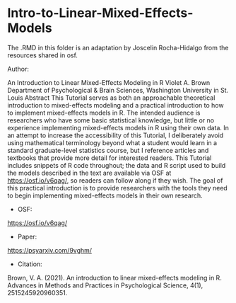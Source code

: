 # Intro-to-Linear-Mixed-Effects-Models


The .RMD in this folder is an adaptation by Joscelin Rocha-Hidalgo from the resources shared in osf.



Author:


An Introduction to Linear Mixed-Effects Modeling in R
Violet A. Brown
Department of Psychological & Brain Sciences, Washington University in St. Louis
Abstract
  This Tutorial serves as both an approachable theoretical introduction to mixed-effects modeling and a practical introduction to how to implement mixed-effects models in R. The intended audience is researchers who have some basic statistical knowledge, but little or no experience implementing mixed-effects models in R using their own data. In an attempt to increase the accessibility of this Tutorial, I deliberately avoid using mathematical terminology beyond what a student would learn in a standard graduate-level statistics course, but I reference articles and textbooks that provide more detail for interested readers. This Tutorial includes snippets of R code throughout; the data and R script used to build the models described in the text are available via OSF at https://osf.io/v6qag/, so readers can follow along if they wish. The goal of this practical introduction is to provide researchers with the tools they need to begin implementing mixed-effects models in their own research.

- OSF: 

https://osf.io/v6qag/

- Paper: 

https://psyarxiv.com/9vghm/


- Citation: 

Brown, V. A. (2021). An introduction to linear mixed-effects modeling in R. Advances in Methods and Practices in Psychological Science, 4(1), 2515245920960351.
 
